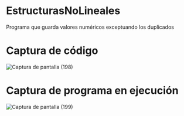 # EstructurasNoLineales

Programa que guarda valores numéricos exceptuando los duplicados

# Captura de código

![Captura de pantalla (198)](https://user-images.githubusercontent.com/72763212/97815107-74a79300-1c51-11eb-817f-a19f8921749a.png)

# Captura de programa en ejecución

![Captura de pantalla (199)](https://user-images.githubusercontent.com/72763212/97815288-8c334b80-1c52-11eb-83ae-a72c81861845.png)
